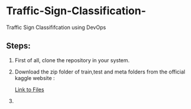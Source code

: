 # Traffic-Sign-Classification-
Traffic Sign Classififcation using DevOps 

## Steps:

1. First of all, clone the repository in your system.
2. Download the zip folder of train,test and meta folders from the official kaggle website : 

   [Link to Files](https://www.kaggle.com/meowmeowmeowmeowmeow/gtsrb-german-traffic-sign)
   
4. 

